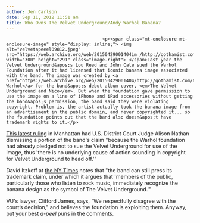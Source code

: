 ```yaml
---
author: Jen Carlson
date: Sep 11, 2012 11:51 am
title: Who Owns The Velvet Underground/Andy Warhol Banana?
---
```


	
										<p><span class="mt-enclosure mt-enclosure-image" style="display: inline;"> <img alt="velvetapeeel09812.jpeg" src="https://web.archive.org/web/20150429001404im_/http://gothamist.com/attachments/arts_jen/velvetapeeel09812.jpeg" width="300" height="291" class="image-right"> </span>Last year the Velvet Underground&apos;s Lou Reed and John Cale sued the Warhol Foundation after it had licensed that iconic banana image associated with the band. The image was created by <a href="https://web.archive.org/web/20150429001404/http://gothamist.com/tags/andywarhol">Andy Warhol</a> for the band&apos;s debut album cover, <em>The Velvet Underground and Nico</em>. But when the foundation gave permission to use the image on a line of iPhone and iPad accessories without getting the band&apos;s permission, the band said they were violating copyright. Problem is, the artist actually took the banana image from an advertisement in the public domain, and never copyrighted it... so the foundation points out that the band also doesn&apos;t have trademark rights to it.</p>

<p><a href="https://web.archive.org/web/20150429001404/http://www.latimes.com/entertainment/arts/culture/la-et-cm-velvet-underground-copyright-warhol-20120910,0,6966894.story">This latest ruling</a> in Manhattan had U.S. District Court Judge Alison Nathan dismissing a portion of the band&apos;s claim &quot;because the Warhol foundation had already pledged not to sue the Velvet Underground for use of the image, thus &apos;there is no underlying cause of action sounding in copyright for Velvet Underground to head off.&apos;&quot; </p>

<p>David Itzkoff at <a href="https://web.archive.org/web/20150429001404/http://artsbeat.blogs.nytimes.com/2012/09/11/portion-of-suit-over-warhols-velvet-underground-banana-is-discarded/">the NY Times</a> notes that &quot;the band can still press its trademark claim, under which it argues that &apos;members of the public, particularly those who listen to rock music, immediately recognize the banana design as the symbol of The Velvet Underground.&apos;&quot;</p>

<p>VU&apos;s lawyer, Clifford James, says, &#x201C;We respectfully disagree with the court&#x2019;s decision,&quot; and believes the foundation is exploiting them. Anyway, put your best <em>a-peel</em> puns in the comments.</p>					
										
									
				